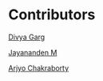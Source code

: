 # Contributors

[Divya Garg](https://github.com/divyagar)

[Jayananden M](http://github.com/jaya-nanden)

[Arjyo Chakraborty](https://github.com/arjyo851)
